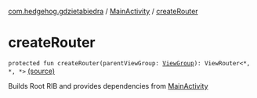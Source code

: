 [com.hedgehog.gdzietabiedra](../index.md) / [MainActivity](index.md) / [createRouter](./create-router.md)

# createRouter

`protected fun createRouter(parentViewGroup: `[`ViewGroup`](https://developer.android.com/reference/android/view/ViewGroup.html)`): ViewRouter<*, *, *>` [(source)](https://github.com/asvid/GdzieTaBiedra/tree/master/app/src/main/java/com/hedgehog/gdzietabiedra/MainActivity.kt#L39)

Builds Root RIB and provides dependencies from [MainActivity](index.md)

